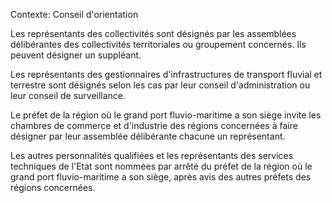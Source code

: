 Contexte: Conseil d'orientation

Les représentants des collectivités sont désignés par les assemblées délibérantes des collectivités territoriales ou groupement concernés. Ils peuvent désigner un suppléant.

Les représentants des gestionnaires d'infrastructures de transport fluvial et terrestre sont désignés selon les cas par leur conseil d'administration ou leur conseil de surveillance.

Le préfet de la région où le grand port fluvio-maritime a son siège invite les chambres de commerce et d'industrie des régions concernées à faire désigner par leur assemblée délibérante chacune un représentant.

Les autres personnalités qualifiées et les représentants des services techniques de l'Etat sont nommées par arrêté du préfet de la région où le grand port fluvio-maritime a son siège, après avis des autres préfets des régions concernées.